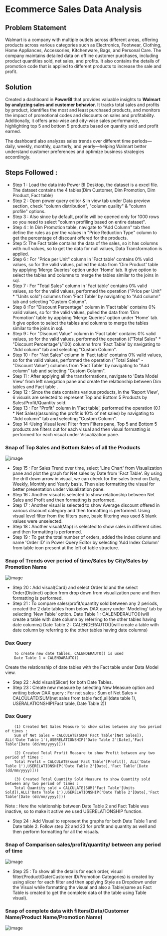 # Ecommerce Sales Data Analysis


## Problem Statement
Walmart is a company with multiple outlets across different areas, offering products across various categories such as Electronics, Footwear, Clothing, Home Appliances, Accessories, Kitchenware, Bags, and Personal Care. The company maintains detailed data on offline customer purchases, including product quantities sold, net sales, and profits.
It also contains the details of promotion code that is applied to different products to increase the sale and profit. 


## Solution
Created a dashboard in **PowerBI** that provides valuable insights to **Walmart by analyzing sales and customer behavior**. It tracks total sales and profits by product, identifies the most and least purchased products, and monitors the impact of promotional codes and discounts on sales and profitability. Additionally, it offers area-wise and city-wise sales performance, highlighting top 5 and bottom 5 products based on quantity sold and profit earned.

The dashboard also analyzes sales trends over different time periods—daily, weekly, monthly, quarterly, and yearly—helping Walmart better understand customer preferences and optimize business strategies accordingly.

## Steps Followed :

- Step 1 : Load the data into Power BI Desktop, the dataset is a excel file. The dataset contains the 4 tables(Dim Customer, Dim Promotion, Dim Product, Fact table)
- Step 2 : Open power query editor & in view tab under Data preview section, check "column distribution", "column quality" & "column profile" options.
- Step 3 : Also since by default, profile will be opened only for 1000 rows so you need to select "column profiling based on entire dataset".
- Step 4 : In Dim Promotion table, navigate to "Add Column" tab then define the rules as per the values in "Price Reduction Type" column to get the percentage of discount offered for the products.
- Step 5: The Fact table contains the data of the sales, so it has columns with null values, so to get the data for null values, Data Transformation is applied.
- Step 6 : For "Price per Unit" column in 'Fact table' contains 0% valid values, so for the valid values, pulled the data from 'Dim Product' table by applying 'Merge Queries' option under 'Home' tab. It give option to select the tables and columns to merge the tables similar to the joins in sql.
- Step 7 : For "Total Sales" column in 'Fact table' contains 0% valid values, so for the valid values, performed the operation ("Price per Unit" * "Units sold") columns from 'Fact Table' by navigating to "Add column" tab and selecting "Custom Column".
- Step 8 :For "Discount Percentage" column in 'Fact table' contains 0% valid values, so for the valid values, pulled the data from 'Dim Promotion' table by applying 'Merge Queries' option under 'Home' tab. It give option to select the tables and columns to merge the tables similar to the joins in sql.
- Step 9 : For "Discount Value" column in 'Fact table' contains 0% valid values, so for the valid values, performed the operation (("Total Sales" * "Discount Percentage")/100) columns from 'Fact Table' by navigating to "Add column" tab and selecting "Custom Column".
- Step 10 : For "Net Sales" column in 'Fact table' contains 0% valid values, so for the valid values, performed the operation ("Total Sales" - "Discount Value") columns from 'Fact Table' by navigating to "Add column" tab and selecting "Custom Column".
- Step 11 : After applying all the transformations, navigate to 'Data Model View' from left navigation pane and create the relationship between Dim tables and Fact table .
- Step 12 : Since the data contains various products, in the 'Report View', 6 visuals are selected to represent Top and Bottom 5 Products by Sales/Profit/Quantity sold.
- Step 13 : For "Profit" column in 'Fact table', performed the operation (0.1 * Net Sales)(assuming the profit is 10% of net sales) by navigating to "Add column" tab and selecting "Custom Column".
- Step 14 :Using Visual level Filter from Filters pane, Top 5 and Bottom 5 products are filters out for each visual and then visual formatting is performed for each visual under Visualization pane.

### Snap of Top Sales and Bottom Sales of all the Products
![image](https://github.com/user-attachments/assets/00439189-2e47-4667-bbcb-f8712e03cf0b)


- Step 15 : For Sales Trend over time, select 'Line Chart' from Visualization pane and plot the graph for Net sales by Date from 'Fact Table'. By using the drill down arrow in visual, we can check for the sales trend on Daily, Weekly, Monthly and Yearly basis. Then also formatting the visual for better presentation under visualization pane.
- Step 16 : Another visual is selected to show relationship between Net Sales and Profit and then formatting is performed.
- Step 17 : Another visual is selected to show Average discount offered in various discount category and then formatting is performed.
          Using visual level filter from the filters pane, basic filtering was used & blank values were unselected.
- Step 18 : Another visual(Map) is selected to show sales in different cities and then formatting is performed.
- Step 19 : To get the total number of orders, added the index column and name 'Order ID' in Power Query Editor by selecting 'Add Index Column' from table icon present at the left of table structure.

### Snap of Trends over period of time/Sales by City/Sales by Promotion Name
![image](https://github.com/user-attachments/assets/40e19ff3-e45a-4761-a6c9-0b59c9e5eaf1)

- Step 20 : Add visual(Card) and select Order Id and the select Order(Distinct) option from drop down from visualization pane and then formatting is performed.
- Step 21 : To compare sales/profit/quantity sold between any 2 periods, created the 2 date tables from below DAX query under 'Modeling' tab by selecting 'New Table' option.
          Date Table 1 : CALENDERAUTO()(will create a table with date column by referring to the other tables having date columns)
	  Date Table 2 : CALENDERAUTO()(will create a table with date column by referring to the other tables having date columns)

### Dax Query
		To create new date tables, CALENDERAUTO() is used
		Date Table 1 = CALENDARAUTO()

Create the relationship of date tables with the Fact table under Data Model view.
- Step 22 : Add visual(Slicer) for both Date Tables.
- Step 23 : Create new measure by selecting New Measure option and writing below DAX query :
          For net sales : Sum of Net Sales = CALCULATE(SUM(net sales from table fact),all(date table 1), USERALATIONSHIP(Fact table, Date Table 2))

### Dax Query
		(1) Created Net Sales Measure to show sales between any two period of times :
		Sum of Net Sales = CALCULATE(SUM('Fact Table'[Net Sales]), ALL('Date Table 1'),USERELATIONSHIP('Date Table 2'[Date],'Fact Table'[Date (dd/mm/yyyy)]))

		(2) Created Total Profit Measure to show Profit between any two period of times :
		Total Profit = CALCULATE(sum('Fact Table'[Profit]), ALL('Date Table 1'),USERELATIONSHIP('Date Table 2'[Date],'Fact Table'[Date (dd/mm/yyyy)]))

		(3) Created Total Quantity Sold Measure to show Quantity sold between any two period of times :
  		Total Quantity sold = CALCULATE(SUM('Fact Table'[Units Sold]),ALL('Date Table 1'),USERELATIONSHIP('Date Table 2'[Date],'Fact Table'[Date (dd/mm/yyyy)]))

  
Note : Here the relationship between Date Table 2 and Fact Table was inactive, so to make it active we used USERELATIONSHIP function.
- Step 24 : Add Visual to represent the graphs for both Date Table 1 and Date table 2.
          Follow step 22 and 23 for profit and quantity as well and then perform formatting for all the visuals.
  
### Snap of Comparison sales/profit/quantity/ between any period of time
![image](https://github.com/user-attachments/assets/70183ce7-870f-483d-a89c-7718ddb601d3)


- Step 25 : To show all the details for each order, visual filter(Product/Date/Customer ID/Promotion Categories) is created by using slicer for each filter and then applying Style as Dropdown under the Visual while formatting the visual and also a Table(same as Fact Table is created to get the complete data of the table using Table visual).

### Snap of complete data with filters(Data/Customer Name/Product Name/Promotion Name)
![image](https://github.com/user-attachments/assets/979636c0-e933-414f-9afc-d58d781d0479)


